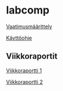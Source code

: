 # labcomp

[Vaatimusmäärittely](https://github.com/Yytsi/labcomp/blob/main/dokumentaatio/vaatimusm%C3%A4%C3%A4rittely.md)

[Käyttöohje](https://github.com/Yytsi/labcomp/blob/main/dokumentaatio/kaytto-ohje.md)

## Viikkoraportit
[Viikkoraportti 1](https://github.com/Yytsi/labcomp/blob/main/dokumentaatio/viikkoraportti1.md)

[Viikkoraportti 2](https://github.com/Yytsi/labcomp/blob/main/dokumentaatio/viikkoraportti2.md)
